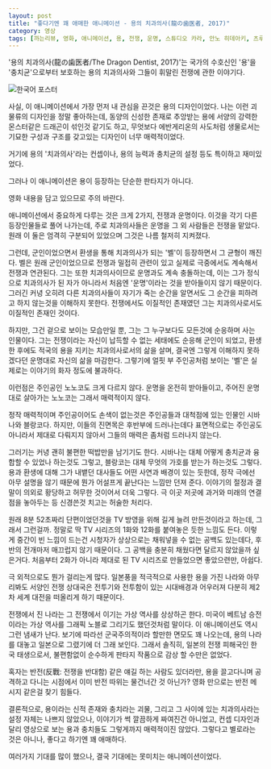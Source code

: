 ```yaml
---
layout: post
title: "좋다기엔 꽤 애매한 애니메이션 - 용의 치과의사(龍の歯医者, 2017)"
category: 영상
tags: [까는리뷰, 영화, 애니메이션, 용, 전쟁, 운명, 스튜디오 카라, 안노 히데아키, 츠루마키 카즈야, 에노키도 요지, 마이조 오타로, 이세키 슈이치, 시미즈 후미카, 오카모토 노부히코, 하야시바라 메구미, 야마데라 코이치]
---
```


'용의 치과의사(龍の歯医者/The Dragon Dentist, 2017)'는
국가의 수호신인 '용'을 '충치균'으로부터 보호하는
용의 치과의사와 그들이 휘말린 전쟁에 관한 이야기다.

![한국어 포스터](https://lh3.googleusercontent.com/-xbB6EUDVwLc/WedlaYgzA1I/AAAAAAAAZWY/XWL0BSX08XAhwRPaPxorMNRdZnXQZZ7QwCE0YBhgL/s560/dragon-dentist-2017-movie-poster.jpg)

사실, 이 애니메이션에서 가장 먼저 내 관심을 끈것은 용의 디자인이었다.
나는 이런 괴물류의 디자인을 정말 좋아하는데,
동양의 신성한 존재로 추앙받는 용에
서양의 강력한 몬스터같은 드래곤이 섞인것 같기도 하고,
무엇보다 에반게리온의 사도처럼 생물로서는 기묘한 구성과 구조를 갖고있는 디자인이
너무 매력적이었다.

거기에 용의 '치과의사'라는 컨셉이나,
용의 능력과 충치균의 설정 등도 특이하고 재미있었다.

그러나 이 애니메이션은 용이 등장하는 단순한 판타지가 아니다.


<div class="im im-warning">
영화 내용을 담고 있으므로 주의 바란다.
</div>


애니메이션에서 중요하게 다루는 것은 크게 2가지, 전쟁과 운명이다.
이것을 각기 다른 등장인물들로 풀어 나가는데,
주로 치과의사들은 운명을 그 외 사람들은 전쟁을 맡았다.
원래 이 둘은 엄격히 구분되어 있었으며 그것은 나름 철저히 지켜졌다.

그런데, 군인이었으면서 환생을 통해 치과의사가 되는 '벨'이 등장하면서 그 균형이 깨진다.
벨은 원래 군인이었으므로 전쟁과 밀접히 관련이 있고
실제로 극중에서도 계속해서 전쟁과 연관된다.
그는 또한 치과의사이므로 운명과도 계속 충돌하는데,
이는 그가 정식으로 치과의사가 된 자가 아니라서
처음엔 '운명'이라는 것을 받아들이지 않기 때문이다.
그러긴 커녕 오히려 다른 치과의사들이 자기가 죽는 순간을 알면서도
그 순간을 피하려고 하지 않는것을 이해하지 못한다.
전쟁에서도 이질적인 존재였던 그는
치과의사로서도 이질적인 존재인 것이다.

하지만, 그건 겉으로 보이는 모습만일 뿐,
그는 그 누구보다도 모든것에 순응하며 사는 인물이다.
그는 전쟁이라는 자신이 납득할 수 없는 세태에도 순응해 군인이 되었고,
환생한 후에도 적국의 용을 지키는 치과의사로서의 삶을 살며,
결국엔 그렇게 이해하지 못하겠다던 운명대로 자신의 삶을 마감한다.
그렇기에 얼핏 부 주인공처럼 보이는 '벨'은
실제로는 이야기의 화자 정도에 불과하다.

이런점은 주인공인 노노코도 크게 다르지 않다.
운명을 온전히 받아들이고,
주어진 운명대로 살아가는 노노코는
그래서 매력적이지 않다.

정작 매력적이며 주인공이어도 손색이 없는것은
주인공들과 대척점에 있는 인물인 시바나와 블랑코다.
하지만, 이들의 진면목은 후반부에 드러나는데다
표면적으로는 주인공도 아니라서 제대로 다뤄지지 않아서
그들의 매력은 좀처럼 드러나지 않는다.

그러기는 커녕 괜히 불편한 떡밥만을 남기기도 한다.
시바나는 대체 어떻게 충치균과 융합할 수 있었나 하는것도 그렇고,
블랑코는 대체 무엇의 가호를 받는가 하는것도 그렇다.
용과 환생에 대해 그가 내뱉던 대사들도 어떤 사연과 배경이 있는 듯한데,
정작 극에선 아무 설명을 않기 때문에 뭔가 어설프게 끝난다는 느낌만 던져 준다.
이야기의 절정과 결말이 의외로 황당하고 허무한 것이어서 더욱 그렇다.
극 이곳 저곳에 과거와 미래의 연결점을 놓아두는 등 신경쓴것 치고는 허술한 처리다.

원래 8분 52초짜리 단편이었던것을
TV 방영을 위해 길게 늘려 만든것이라고 하는데,
그래서 그런걸까.
정말로 딱 TV 시리즈의 1화와 12화를 붙여놓은 듯한 느낌도 든다.
이렇게 중간이 빈 느낌이 드는건
시청자가 상상으로는 채워넣을 수 없는 공백도 있는데다,
후반의 전개마저 매끄럽지 않기 때문이다.
그 공백을 충분히 채웠다면 달르지 않았을까 싶은거다.
처음부터 2화가 아니라 제대로 된 TV 시리즈로 만들었으면 좋았으련만, 아쉽다.

극 외적으로도 뭔가 걸리는게 많다.
일본풍을 적극적으로 사용한 용을 가진 나라와
아무리봐도 서양인 전쟁 상대국은
전투기와 전투함이 있는 시대배경과 어우러져
다분히 제2차 세계 대전을 떠올리게 하기 때문이다.

전쟁에서 진 나라는 그 전쟁에서 이기는 가상 역사를 상상하곤 한다.
미국이 베트남 승전이라는 가상 역사를 그래픽 노블로 그리기도 했던것처럼 말이다.
이 애니메이션도 역시 그런 냄새가 난다.
보기에 따라선 군국주의적이라 할만한 면모도 꽤 나오는데,
용의 나라를 대놓고 일본으로 그렸기에 더 그래 보인다.
그래서 솔직히, 일본의 전쟁 피해국인 한국 태생으로서,
불편함없이 순수하게 판타지 작품으로 감상 할 수만은 없었다.

혹자는 반전(反戰: 전쟁을 반대함) 같은 얘길 하는 사람도 있더라만,
용을 끌고다니며 공격하고 다니는 시점에서 이미 반전 따위는 물건너간 것 아닌가?
영화 만으로는 반전 메시지 같은걸 찾기 힘들다.

결론적으로,
용이라는 신적 존재와 충치라는 괴물, 그리고 그 사이에 있는 치과의사라는 설정 자체는 나쁘지 않았으나,
이야기가 썩 깔끔하게 짜여진건 아니었고,
컨셉 디자인과 달리 영상으로 보는 용과 충치들도 그렇게까지 매력적이진 않았다.
그렇다고 별로라는 것은 아니나, 좋다고 하기엔 꽤 애매하다.

여러가지 기대를 많이 했으나, 결국 기대에는 못미치는 애니메이션이었다.
